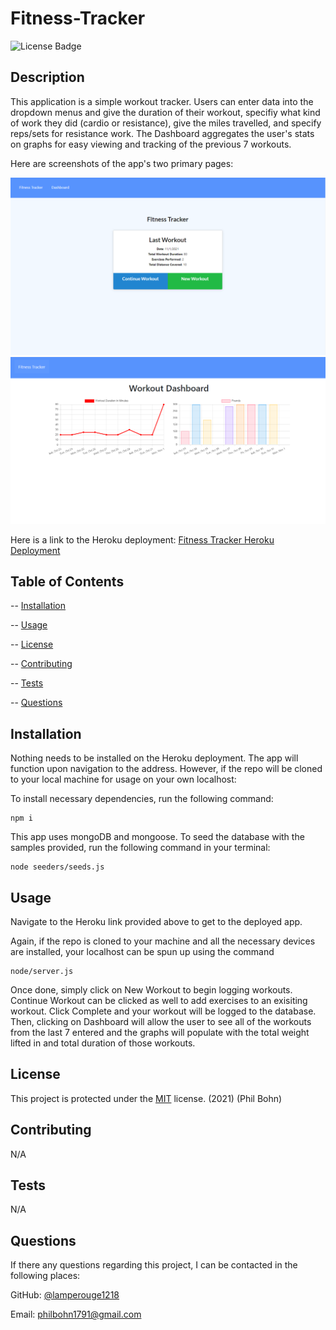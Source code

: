 # Fitness-Tracker

![License Badge](https://img.shields.io/badge/license-MIT-blue)

## Description

This application is a simple workout tracker. Users can enter data into the dropdown menus and give the duration of their workout, specifiy what kind of work they did (cardio or resistance), give the miles travelled, and specify reps/sets for resistance work. The Dashboard aggregates the user's stats on graphs for easy viewing and tracking of the previous 7 workouts.

Here are screenshots of the app's two primary pages:

![Main Page Screenshot](assets/mainpagescreenshot.PNG)
![Stats Page Screenshot](assets/statspagescreenshot.PNG)

Here is a link to the Heroku deployment: [Fitness Tracker Heroku Deployment](https://radiant-hamlet-33556.herokuapp.com/)

## Table of Contents

-- [Installation](#installation)

-- [Usage](#usage)

-- [License](#license)

-- [Contributing](#contributing)

-- [Tests](#tests)

-- [Questions](#questions)

## Installation

Nothing needs to be installed on the Heroku deployment. The app will function upon navigation to the address. However, if the repo will be cloned to your local machine for usage on your own localhost:

To install necessary dependencies, run the following command:

    npm i

This app uses mongoDB and mongoose. To seed the database with the samples provided, run the following command in your terminal:

    node seeders/seeds.js

## Usage

Navigate to the Heroku link provided above to get to the deployed app.

Again, if the repo is cloned to your machine and all the necessary devices are installed, your localhost can be spun up using the command

    node/server.js

Once done, simply click on New Workout to begin logging workouts. Continue Workout can be clicked as well to add exercises to an exisiting workout. Click Complete and your workout will be logged to the database. Then, clicking on Dashboard will allow the user to see all of the workouts from the last 7 entered and the graphs will populate with the total weight lifted in and total duration of those workouts.

## License

This project is protected under the [MIT](https://choosealicense.com/licenses/mit/) license. (2021) (Phil Bohn)

## Contributing

N/A

## Tests

N/A

## Questions

If there any questions regarding this project, I can be contacted in the following places:

GitHub: [@lamperouge1218](https://github.com/lamperouge1218)

Email: philbohn1791@gmail.com
